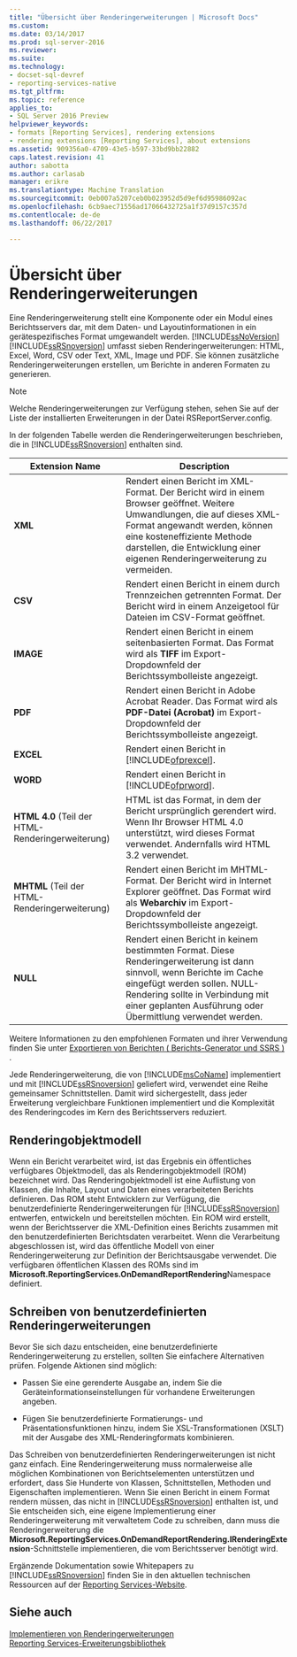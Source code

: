 ```yaml
---
title: "Übersicht über Renderingerweiterungen | Microsoft Docs"
ms.custom: 
ms.date: 03/14/2017
ms.prod: sql-server-2016
ms.reviewer: 
ms.suite: 
ms.technology:
- docset-sql-devref
- reporting-services-native
ms.tgt_pltfrm: 
ms.topic: reference
applies_to:
- SQL Server 2016 Preview
helpviewer_keywords:
- formats [Reporting Services], rendering extensions
- rendering extensions [Reporting Services], about extensions
ms.assetid: 909356a0-4709-43e5-b597-33bd9bb22882
caps.latest.revision: 41
author: sabotta
ms.author: carlasab
manager: erikre
ms.translationtype: Machine Translation
ms.sourcegitcommit: 0eb007a5207ceb0b023952d5d9ef6d95986092ac
ms.openlocfilehash: 6cb9aec71556ad17066432725a1f37d9157c357d
ms.contentlocale: de-de
ms.lasthandoff: 06/22/2017

---
```

# <a name="rendering-extensions-overview"></a>Übersicht über Renderingerweiterungen
  Eine Renderingerweiterung stellt eine Komponente oder ein Modul eines Berichtsservers dar, mit dem Daten- und Layoutinformationen in ein gerätespezifisches Format umgewandelt werden. [!INCLUDE[ssNoVersion](../../../includes/ssnoversion-md.md)][!INCLUDE[ssRSnoversion](../../../includes/ssrsnoversion-md.md)] umfasst sieben Renderingerweiterungen: HTML, Excel, Word, CSV oder Text, XML, Image und PDF. Sie können zusätzliche Renderingerweiterungen erstellen, um Berichte in anderen Formaten zu generieren.  
  
> [!NOTE]  
>  Welche Renderingerweiterungen zur Verfügung stehen, sehen Sie auf der Liste der installierten Erweiterungen in der Datei RSReportServer.config.  
  
 In der folgenden Tabelle werden die Renderingerweiterungen beschrieben, die in [!INCLUDE[ssRSnoversion](../../../includes/ssrsnoversion-md.md)] enthalten sind.  
  
|Extension Name|Description|  
|--------------------|-----------------|  
|**XML**|Rendert einen Bericht im XML-Format. Der Bericht wird in einem Browser geöffnet. Weitere Umwandlungen, die auf dieses XML-Format angewandt werden, können eine kosteneffiziente Methode darstellen, die Entwicklung einer eigenen Renderingerweiterung zu vermeiden.|  
|**CSV**|Rendert einen Bericht in einem durch Trennzeichen getrennten Format. Der Bericht wird in einem Anzeigetool für Dateien im CSV-Format geöffnet.|  
|**IMAGE**|Rendert einen Bericht in einem seitenbasierten Format. Das Format wird als **TIFF** im Export-Dropdownfeld der Berichtssymbolleiste angezeigt.|  
|**PDF**|Rendert einen Bericht in Adobe Acrobat Reader. Das Format wird als **PDF-Datei (Acrobat)** im Export-Dropdownfeld der Berichtssymbolleiste angezeigt.|  
|**EXCEL**|Rendert einen Bericht in [!INCLUDE[ofprexcel](../../../includes/ofprexcel-md.md)].|  
|**WORD**|Rendert einen Bericht in [!INCLUDE[ofprword](../../../includes/ofprword-md.md)].|  
|**HTML 4.0** (Teil der HTML-Renderingerweiterung)|HTML ist das Format, in dem der Bericht ursprünglich gerendert wird. Wenn Ihr Browser HTML 4.0 unterstützt, wird dieses Format verwendet. Andernfalls wird HTML 3.2 verwendet.|  
|**MHTML** (Teil der HTML-Renderingerweiterung)|Rendert einen Bericht im MHTML-Format. Der Bericht wird in Internet Explorer geöffnet. Das Format wird als **Webarchiv** im Export-Dropdownfeld der Berichtssymbolleiste angezeigt.|  
|**NULL**|Rendert einen Bericht in keinem bestimmten Format. Diese Renderingerweiterung ist dann sinnvoll, wenn Berichte im Cache eingefügt werden sollen. NULL-Rendering sollte in Verbindung mit einer geplanten Ausführung oder Übermittlung verwendet werden.|  
  
 Weitere Informationen zu den empfohlenen Formaten und ihrer Verwendung finden Sie unter [Exportieren von Berichten &#40; Berichts-Generator und SSRS &#41; ](../../../reporting-services/report-builder/export-reports-report-builder-and-ssrs.md).  
  
 Jede Renderingerweiterung, die von [!INCLUDE[msCoName](../../../includes/msconame-md.md)] implementiert und mit [!INCLUDE[ssRSnoversion](../../../includes/ssrsnoversion-md.md)] geliefert wird, verwendet eine Reihe gemeinsamer Schnittstellen. Damit wird sichergestellt, dass jeder Erweiterung vergleichbare Funktionen implementiert und die Komplexität des Renderingcodes im Kern des Berichtsservers reduziert.  
  
## <a name="rendering-object-model"></a>Renderingobjektmodell  
 Wenn ein Bericht verarbeitet wird, ist das Ergebnis ein öffentliches verfügbares Objektmodell, das als Renderingobjektmodell (ROM) bezeichnet wird. Das Renderingobjektmodell ist eine Auflistung von Klassen, die Inhalte, Layout und Daten eines verarbeiteten Berichts definieren. Das ROM steht Entwicklern zur Verfügung, die benutzerdefinierte Renderingerweiterungen für [!INCLUDE[ssRSnoversion](../../../includes/ssrsnoversion-md.md)] entwerfen, entwickeln und bereitstellen möchten. Ein ROM wird erstellt, wenn der Berichtsserver die XML-Definition eines Berichts zusammen mit den benutzerdefinierten Berichtsdaten verarbeitet. Wenn die Verarbeitung abgeschlossen ist, wird das öffentliche Modell von einer Renderingerweiterung zur Definition der Berichtsausgabe verwendet. Die verfügbaren öffentlichen Klassen des ROMs sind im **Microsoft.ReportingServices.OnDemandReportRendering**Namespace definiert.  
  
## <a name="writing-custom-rendering-extensions"></a>Schreiben von benutzerdefinierten Renderingerweiterungen  
 Bevor Sie sich dazu entscheiden, eine benutzerdefinierte Renderingerweiterung zu erstellen, sollten Sie einfachere Alternativen prüfen. Folgende Aktionen sind möglich:  
  
-   Passen Sie eine gerenderte Ausgabe an, indem Sie die Geräteinformationseinstellungen für vorhandene Erweiterungen angeben.  
  
-   Fügen Sie benutzerdefinierte Formatierungs- und Präsentationsfunktionen hinzu, indem Sie XSL-Transformationen (XSLT) mit der Ausgabe des XML-Renderingformats kombinieren.  
  
 Das Schreiben von benutzerdefinierten Renderingerweiterungen ist nicht ganz einfach. Eine Renderingerweiterung muss normalerweise alle möglichen Kombinationen von Berichtselementen unterstützen und erfordert, dass Sie Hunderte von Klassen, Schnittstellen, Methoden und Eigenschaften implementieren. Wenn Sie einen Bericht in einem Format rendern müssen, das nicht in [!INCLUDE[ssRSnoversion](../../../includes/ssrsnoversion-md.md)] enthalten ist, und Sie entscheiden sich, eine eigene Implementierung einer Renderingerweiterung mit verwaltetem Code zu schreiben, dann muss die Renderingerweiterung die **Microsoft.ReportingServices.OnDemandReportRendering.IRenderingExtension**-Schnittstelle implementieren, die vom Berichtsserver benötigt wird.  
  
 Ergänzende Dokumentation sowie Whitepapers zu [!INCLUDE[ssRSnoversion](../../../includes/ssrsnoversion-md.md)] finden Sie in den aktuellen technischen Ressourcen auf der [Reporting Services-Website](http://go.microsoft.com/fwlink/?LinkId=19951).  
  
## <a name="see-also"></a>Siehe auch  
 [Implementieren von Renderingerweiterungen](../../../reporting-services/extensions/rendering-extension/implementing-a-rendering-extension.md)   
 [Reporting Services-Erweiterungsbibliothek](../../../reporting-services/extensions/reporting-services-extension-library.md)  
  
  

